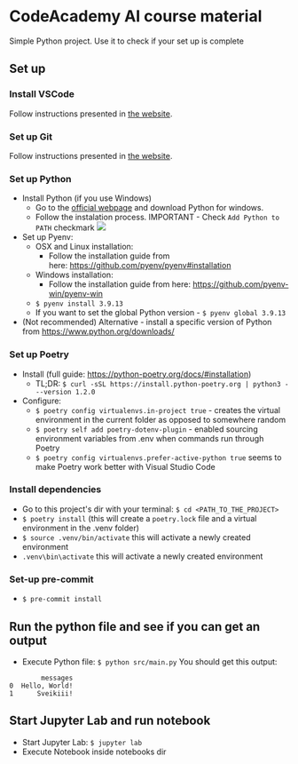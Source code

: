 # CodeAcademy AI course material
Simple Python project. Use it to check if your set up is complete

## Set up

### Install VSCode
Follow instructions presented in [the website](https://code.visualstudio.com/download).

### Set up Git
Follow instructions presented in [the website](https://git-scm.com/book/en/v2/Getting-Started-Installing-Git).

### Set up Python
* Install Python (if you use Windows)
    * Go to the [official webpage](https://www.python.org/downloads/) and download Python for windows.
    * Follow the instalation process. IMPORTANT - Check `Add Python to PATH` checkmark ![](https://docs.blender.org/manual/en/dev/_images/about_contribute_install_windows_installer.png)
* Set up Pyenv:
   * OSX and Linux installation:
      * Follow the installation guide from here: https://github.com/pyenv/pyenv#installation
   * Windows installation:
      * Follow the installation guide from here: https://github.com/pyenv-win/pyenv-win
   * `$ pyenv install 3.9.13`
   * If you want to set the global Python version - `$ pyenv global 3.9.13`
* (Not recommended) Alternative - install a specific version of Python from https://www.python.org/downloads/

### Set up Poetry
* Install (full guide: https://python-poetry.org/docs/#installation)
    * TL;DR: `$ curl -sSL https://install.python-poetry.org | python3 - --version 1.2.0`
* Configure:
    * `$ poetry config virtualenvs.in-project true` - creates the virtual environment in the current folder as opposed to somewhere random
    * `$ poetry self add poetry-dotenv-plugin` - enabled sourcing environment variables from .env when commands run through Poetry
    * `$ poetry config virtualenvs.prefer-active-python true` seems to make Poetry work better with Visual Studio Code

### Install dependencies
* Go to this project's dir with your terminal: `$ cd <PATH_TO_THE_PROJECT>`
* `$ poetry install` (this will create a `poetry.lock` file and a virtual environment in the .venv folder)
* `$ source .venv/bin/activate` this will activate a newly created environment
* `.venv\bin\activate` this will activate a newly created environment

### Set-up pre-commit
* `$ pre-commit install`

## Run the python file and see if you can get an output
* Execute Python file: `$ python src/main.py`
You should get this output:
```shell
        messages
0  Hello, World!
1      Sveikiii!
```

## Start Jupyter Lab and run notebook
* Start Jupyter Lab: `$ jupyter lab`
* Execute Notebook inside notebooks dir
